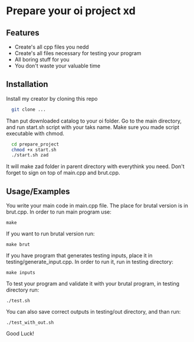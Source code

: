 
# Prepare your oi project xd




## Features

- Create's all cpp files you nedd
- Create's all files necessary for testing your program
- All boring stuff for you
- You don't waste your valuable time


## Installation

Install my creator by cloning this repo

```bash
  git clone ...
```

Than put downloaded catalog to your oi folder. Go to the main directory, and run start.sh script with your taks name. Make sure you made script executable with chmod.

```bash
  cd prepare_project
  chmod +x start.sh
  ./start.sh zad
```

It will make zad folder in parent directory with everythink you need. Don't forget to sign on top of main.cpp and brut.cpp.
## Usage/Examples

You write your main code in main.cpp file. The place for brutal version is in brut.cpp. In order to run main program use:
```shell
make
```
If you want to run brutal version run:
```shell
make brut
```

If you have program that generates testing inputs, place it in testing/generate_input.cpp.
In order to run it, run in testing directory:
```shell
make inputs
```

To test your program and validate it with your brutal program, in testing directory run:
```shell
./test.sh
```

You can also save correct outputs in testing/out directory, and than run:
```shell
./test_with_out.sh
```

Good Luck!